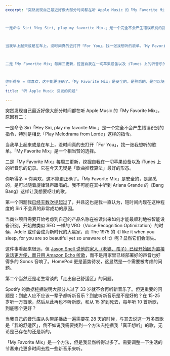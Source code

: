 ```yaml
---
excerpt: "突然发现自己最近好像大部分时间都在听 Apple Music 的「My Favorite Mix」，原因有二：



一是命令 Siri「Hey Siri, play my favorite Mix.」是一个完全不会产生错误识别的指令，特别是相比「Play Melodrama from Lorde」这样的指令。



当我早上起来或是在车上，没时间真的去打开「For You」，找一张我想听的歌单。「My Favorite Mix」是一个相当赞的选择。



二是「My Favorite Mix」每周三更新，挖掘自我在一切苹果设备以及 iTunes 上的听音乐的记录。它在今天无疑是「歌曲推荐算法」最好的形态。



你听得多 = 你喜欢，这不能更正确了。「My Favorite Mix」是安全的，是熟悉的，是可以随着旋律轻声跟唱的。我不可能在其中听到 Ariana Grande 的《Bang Bang》这样让我想要呕吐的歌。
"
title: "听 Apple Music 引发的问题"

---
```




突然发现自己最近好像大部分时间都在听 Apple Music 的「My Favorite Mix」，原因有二：

一是命令 Siri「Hey Siri, play my favorite Mix.」是一个完全不会产生错误识别的指令，特别是相比「Play Melodrama from Lorde」这样的指令。

当我早上起来或是在车上，没时间真的去打开「For You」，找一张我想听的歌单。「My Favorite Mix」是一个相当赞的选择。

二是「My Favorite Mix」每周三更新，挖掘自我在一切苹果设备以及 iTunes 上的听音乐的记录。它在今天无疑是「歌曲推荐算法」最好的形态。

你听得多 = 你喜欢，这不能更正确了。「My Favorite Mix」是安全的，是熟悉的，是可以随着旋律轻声跟唱的。我不可能在其中听到 Ariana Grande 的《Bang Bang》这样让我想要呕吐的歌。

第一个问题我[已经无数次提起过](https://twitter.com/Jesoooor/status/874298533892849664)了，并且这也是我一直认为，短时间内现在这种程度的 Siri 不会真的非常成功的原因。

当商业项目需要开始考虑到自己的产品名称在被读出来如何才能最顺利地被智能设备识别，开始做类似 SEO 一样的 VRO（Voice Recognition Optimization）的时候，Adele 或许会成为新时代的大赢家，而 The 1975 的《I like it when you sleep, for you are so beautiful yet so unaware of it》呢？显然它们会消失。

这件事看起来很远，但 [Jason Snell 说他的家人（老婆、孩子）已经开始因为直接说话更方便，而只用 Amazon Echo 听歌](https://sixcolors.com/post/2017/06/ears-on-with-the-homepod/)，而不是用家里已经部署好的声音也好得多的 Sonos 音响了。HomePod 更是蓄势待发，这显然是一个需要被考虑的问题。

第二个当然还是老生常谈的「走出自己舒适区」的问题。

Spotify 的数据挖掘说明大部分人过了 33 岁就不会再听新音乐了。但更重要的问题是：到底人应不应该一辈子都听新音乐？到底听新音乐是不是好的？在 15-25 岁听一万首歌，然后从此再也不听新歌，和从 15 岁到死去，每年听 10 首新歌，到底哪个更好？

当我自己的音乐库从头带尾播放一遍需要花 28 天的时候，与其去说这一万多首歌是「我的舒适区」，倒不如说我需要找到一个方法去挖掘我「真正想听」的歌，无论是已存在的还是新的。

「My Favorite Mix」是一个方法，但是我显然听得过多了。需要调整一下生活的节奏来花更多时间去找一些新音乐来听。